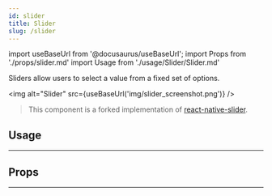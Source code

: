 ```yaml
---
id: slider
title: Slider
slug: /slider
---
```


import useBaseUrl from '@docusaurus/useBaseUrl';
import Props from './props/slider.md'
import Usage from './usage/Slider/Slider.md'

Sliders allow users to select a value from a fixed set of options.

<img alt="Slider" src={useBaseUrl('img/slider_screenshot.png')} />

> This component is a forked implementation of
> [react-native-slider](https://github.com/jeanregisser/react-native-slider).

## Usage

<Usage />

---

## Props

<Props />

---
